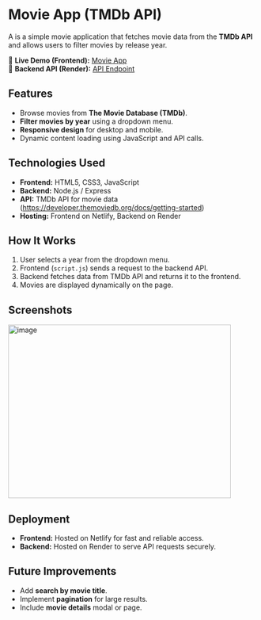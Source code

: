 # Movie App (TMDb API)

A is a simple movie application that fetches movie data from the **TMDb API** and allows users to filter movies by release year.  

🔗 **Live Demo (Frontend):** [Movie App](https://joytodevtmdb-movie.netlify.app)  
🔗 **Backend API (Render):** [API Endpoint](https://tmdb-movie-nfwc.onrender.com/api/movies)  

## Features
- Browse movies from **The Movie Database (TMDb)**.  
- **Filter movies by year** using a dropdown menu.  
- **Responsive design** for desktop and mobile.  
- Dynamic content loading using JavaScript and API calls.  

## Technologies Used
- **Frontend:** HTML5, CSS3, JavaScript  
- **Backend:** Node.js / Express 
- **API:** TMDb API for movie data (https://developer.themoviedb.org/docs/getting-started)
- **Hosting:** Frontend on Netlify, Backend on Render  

## How It Works
1. User selects a year from the dropdown menu.  
2. Frontend (`script.js`) sends a request to the backend API.  
3. Backend fetches data from TMDb API and returns it to the frontend.  
4. Movies are displayed dynamically on the page.  

## Screenshots
<img width="450" height="350" alt="image" src="https://github.com/user-attachments/assets/7dfd02fe-b8ca-465f-8e09-829de26fb42c" /> 

## Deployment
- **Frontend:** Hosted on Netlify for fast and reliable access.  
- **Backend:** Hosted on Render to serve API requests securely.  

## Future Improvements
- Add **search by movie title**.  
- Implement **pagination** for large results.  
- Include **movie details** modal or page.
